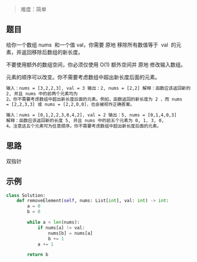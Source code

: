 > 难度：简单

## 题目

给你一个数组 nums  和一个值 val，你需要 原地 移除所有数值等于  val  的元素，并返回移除后数组的新长度。

不要使用额外的数组空间，你必须仅使用 O(1) 额外空间并 原地 修改输入数组。

元素的顺序可以改变。你不需要考虑数组中超出新长度后面的元素。

```html
输入：nums = [3,2,2,3], val = 3 输出：2, nums = [2,2] 解释：函数应该返回新的长度
2, 并且 nums 中的前两个元素均为
2。你不需要考虑数组中超出新长度后面的元素。例如，函数返回的新长度为 2 ，而 nums
= [2,2,3,3] 或 nums = [2,2,0,0]，也会被视作正确答案。
```

```html
输入：nums = [0,1,2,2,3,0,4,2], val = 2 输出：5, nums = [0,1,4,0,3]
解释：函数应该返回新的长度 5, 并且 nums 中的前五个元素为 0, 1, 3, 0,
4。注意这五个元素可为任意顺序。你不需要考虑数组中超出新长度后面的元素。
```

## 思路

双指针

## 示例

```python
class Solution:
    def removeElement(self, nums: List[int], val: int) -> int:
        a = 0
        b = 0

        while a < len(nums):
            if nums[a] != val:
                nums[b] = nums[a]
                b += 1
            a += 1

        return b
```
